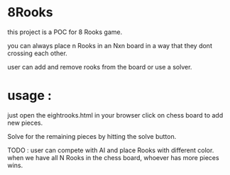 # 8Rooks

this project is a POC for 8 Rooks game.


you can always place n Rooks in an Nxn board in a way that they dont crossing each other.

user can add and remove rooks from the board or use a solver.

# usage :
just open the eightrooks.html in your browser
click on chess board to add new pieces.

Solve for the remaining pieces by hitting the solve button.

TODO :
user can compete with AI and place Rooks with different color.
when we have all N Rooks in the chess board, whoever has more pieces wins.
